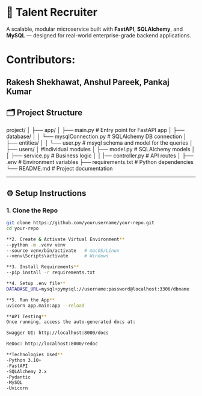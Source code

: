 # 🚀 Talent Recruiter

A scalable, modular microservice built with **FastAPI**, **SQLAlchemy**, and **MySQL** — designed for real-world enterprise-grade backend applications.

# Contributors:
**Rakesh Shekhawat**, 
**Anshul Pareek**, 
**Pankaj Kumar**
---

## 🗂️ Project Structure
project/ │ 
├── app/ │ 
├── main.py # Entry point for FastAPI app │ 
├── database/ │ 
│ └── mysqlConnection.py # SQLAlchemy DB connection │ 
├── entities/ │ 
│ └── user.py # msyql schema and model for the queries │ 
├── users/ │ #Individual modules
│ ├── model.py # SQLAlchemy models │ 
│ ├── service.py # Business logic │ 
│ |── controller.py # API routes │ 
├── .env # Environment variables
├── requirements.txt # Python dependencies 
└── README.md # Project documentation


---

## ⚙️ Setup Instructions

### 1. Clone the Repo

```bash
git clone https://github.com/yourusername/your-repo.git
cd your-repo

**2. Create & Activate Virtual Environment**
--python -m .venv venv
--source venv/bin/activate   # macOS/Linux
--venv\Scripts\activate      # Windows

**3. Install Requirements**
--pip install -r requirements.txt

**4. Setup .env file**
DATABASE_URL=mysql+pymysql://username:password@localhost:3306/dbname

**5. Run the App**
uvicorn app.main:app --reload

**API Testing**
Once running, access the auto-generated docs at:

Swagger UI: http://localhost:8000/docs

ReDoc: http://localhost:8000/redoc

**Technologies Used**
-Python 3.10+
-FastAPI
-SQLAlchemy 2.x
-Pydantic
-MySQL
-Uvicorn

